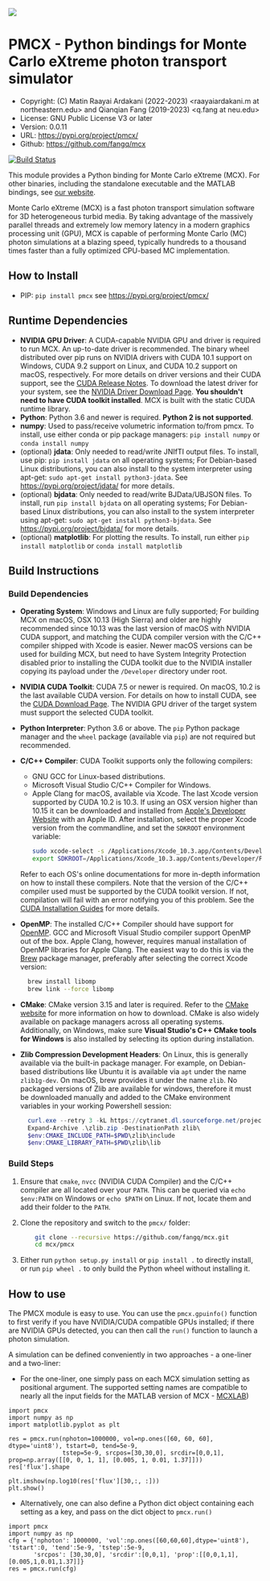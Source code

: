 ![](http://mcx.space/img/mcx18_banner.png)

# PMCX - Python bindings for Monte Carlo eXtreme photon transport simulator

- Copyright: (C) Matin Raayai Ardakani (2022-2023) <raayaiardakani.m at northeastern.edu> 
and Qianqian Fang (2019-2023) <q.fang at neu.edu>
- License: GNU Public License V3 or later
- Version: 0.0.11
- URL: https://pypi.org/project/pmcx/
- Github: https://github.com/fangq/mcx

[![Build Status](https://travis-ci.com/fangq/mcx.svg?branch=master)](https://travis-ci.com/fangq/mcx)

This module provides a Python binding for Monte Carlo eXtreme (MCX).
For other binaries, including the standalone executable and the MATLAB bindings, see [our website](http://mcx.space).

Monte Carlo eXtreme (MCX) is a fast photon transport simulation software for 3D 
heterogeneous turbid media. By taking advantage of the massively parallel 
threads and extremely low memory latency in a modern graphics processing unit 
(GPU), MCX is capable of performing Monte Carlo (MC) photon simulations at a 
blazing speed, typically hundreds to a thousand times faster than a fully 
optimized CPU-based MC implementation.

## How to Install

* PIP: ```pip install pmcx``` see https://pypi.org/project/pmcx/

## Runtime Dependencies
* **NVIDIA GPU Driver**: A CUDA-capable NVIDIA GPU and driver is required to run MCX. An up-to-date driver is recommended.
The binary wheel distributed over pip runs on NVIDIA drivers with CUDA 10.1 support on Windows, CUDA 9.2 support on Linux, and
CUDA 10.2 support on macOS, respectively. For more details on driver versions and their CUDA support, see the 
[CUDA Release Notes](https://docs.nvidia.com/cuda/cuda-toolkit-release-notes/index.html). 
To download the latest driver for your system, see the 
[NVIDIA Driver Download Page](https://www.nvidia.com/download/index.aspx).
**You shouldn't need to have CUDA toolkit installed**. MCX is built with the static CUDA runtime library. 
* **Python**: Python 3.6 and newer is required. **Python 2 is not supported**.
* **numpy**: Used to pass/receive volumetric information to/from pmcx. To install, use either conda or pip 
package managers: `pip install numpy` or `conda install numpy`
* (optional) **jdata**: Only needed to read/write JNIfTI output files. To install, use pip: `pip install jdata` 
on all operating systems; For Debian-based Linux distributions, you can also install to the system interpreter 
using apt-get: `sudo apt-get install python3-jdata`. See https://pypi.org/project/jdata/ for more details. 
* (optional) **bjdata**: Only needed to read/write BJData/UBJSON files. To install, run `pip install bjdata` 
on all operating systems; For Debian-based Linux distributions, you can also install to the system interpreter 
using apt-get: `sudo apt-get install python3-bjdata`. See https://pypi.org/project/bjdata/ for more details. 
* (optional) **matplotlib**: For plotting the results. To install, run either `pip install matplotlib` or
`conda install matplotlib`

## Build Instructions

### Build Dependencies
* **Operating System**: Windows and Linux are fully supported; For building MCX on macOS, OSX 10.13 (High Sierra) and 
older are highly recommended since 10.13 was the last version of macOS with NVIDIA CUDA support, and matching the CUDA 
compiler version with the C/C++ compiler shipped with Xcode is easier. Newer macOS versions can be used for building MCX, 
but need to have System Integrity Protection disabled prior to installing the CUDA toolkit due to the NVIDIA installer copying
its payload under the ```/Developer``` directory under root.
* **NVIDIA CUDA Toolkit**: CUDA 7.5 or newer is required. On macOS, 10.2 is the last available CUDA version.
For details on how to install CUDA, see the [CUDA Download Page](https://developer.nvidia.com/cuda-downloads). 
The NVIDIA GPU driver of the target system must support the selected CUDA toolkit.
* **Python Interpreter**: Python 3.6 or above. The ```pip``` Python package manager and the ```wheel``` package (available
  via ```pip```) are not required but recommended.
* **C/C++ Compiler**: CUDA Toolkit supports only the following compilers:
  * GNU GCC for Linux-based distributions.
  * Microsoft Visual Studio C/C++ Compiler for Windows.
  * Apple Clang for macOS, available via Xcode. The last Xcode version supported by CUDA 10.2 is 10.3. If using an OSX 
  version higher than 10.15 it can be downloaded and installed from [Apple's Developer Website](https://developer.apple.com/download/) 
  with an Apple ID. After installation, select the proper Xcode version from the commandline, and set the ```SDKROOT```
  environment variable:
    ```zsh
    sudo xcode-select -s /Applications/Xcode_10.3.app/Contents/Developer/
    export SDKROOT=/Applications/Xcode_10.3.app/Contents/Developer/Platforms/MacOSX.platform/Developer/SDKs/MacOSX.sdk
    ```
  
  Refer to each OS's online documentations for more in-depth information on how to install these compilers.
  Note that the version of the C/C++ compiler used must be supported by the CUDA toolkit version. If not, compilation
  will fail with an error notifying you of this problem. See the [CUDA Installation Guides](https://developer.nvidia.com/cuda-toolkit-archive)
  for more details.
* **OpenMP**: The installed C/C++ Compiler should have support for [OpenMP](https://www.openmp.org/). 
  GCC and Microsoft Visual Studio compiler support OpenMP out of the box. Apple Clang, however, requires manual 
  installation of OpenMP libraries for Apple Clang. The easiest way to do this is via the [Brew](https://brew.sh/) package
  manager, preferably after selecting the correct Xcode version:
  ```zsh
    brew install libomp
    brew link --force libomp
  ```

* **CMake**: CMake version 3.15 and later is required. Refer to the [CMake website](https://cmake.org/download/) for more information on how to download.
  CMake is also widely available on package managers across all operating systems.
  Additionally, on Windows, make sure **Visual Studio's C++ CMake tools for Windows** is also installed by selecting its option
  during installation.
* **Zlib Compression Development Headers**: On Linux, this is generally available via the built-in package manager. For 
  example, on Debian-based distributions like Ubuntu it is available via ```apt``` under the name ```zlib1g-dev```. On
  macOS, brew provides it under the name ```zlib```. No packaged versions of Zlib are available for windows, therefore it must be
  downloaded manually and added to the CMake environment variables in your working Powershell session:
  ```powershell
    curl.exe --retry 3 -kL https://cytranet.dl.sourceforge.net/project/gnuwin32/zlib/1.2.3/zlib-1.2.3-lib.zip --output zlib.zip
    Expand-Archive .\zlib.zip -DestinationPath zlib\
    $env:CMAKE_INCLUDE_PATH=$PWD\zlib\include
    $env:CMAKE_LIBRARY_PATH=$PWD\zlib\lib
  ```

### Build Steps
1. Ensure that ```cmake```, ```nvcc``` (NVIDIA CUDA Compiler) and the C/C++ compiler are all located over your ```PATH```.
This can be queried via ```echo $env:PATH``` on Windows or ```echo $PATH``` on Linux. If not, locate them and add their folder to the ```PATH```.

2. Clone the repository and switch to the ```pmcx/``` folder:
    ```bash
        git clone --recursive https://github.com/fangq/mcx.git
        cd mcx/pmcx
    ```

3. Either run ```python setup.py install``` or ```pip install .``` to directly install, or run ```pip wheel .``` to only
build the Python wheel without installing it.


## How to use

The PMCX module is easy to use. You can use the `pmcx.gpuinfo()` function to first verify
if you have NVIDIA/CUDA compatible GPUs installed; if there are NVIDIA GPUs detected,
you can then call the `run()` function to launch a photon simulation.

A simulation can be defined conveniently in two approaches - a one-liner and a two-liner:

* For the one-liner, one simply pass on each MCX simulation setting as positional
argument. The supported setting names are compatible to nearly all the input fields
for the MATLAB version of MCX - [MCXLAB](https://github.com/fangq/mcx/blob/master/mcxlab/mcxlab.m))

```python3
import pmcx
import numpy as np
import matplotlib.pyplot as plt

res = pmcx.run(nphoton=1000000, vol=np.ones([60, 60, 60], dtype='uint8'), tstart=0, tend=5e-9, 
               tstep=5e-9, srcpos=[30,30,0], srcdir=[0,0,1], prop=np.array([[0, 0, 1, 1], [0.005, 1, 0.01, 1.37]]))
res['flux'].shape

plt.imshow(np.log10(res['flux'][30,:, :]))
plt.show()
```

* Alternatively, one can also define a Python dict object containing each setting
as a key, and pass on the dict object to `pmcx.run()`

```python3
import pmcx
import numpy as np
cfg = {'nphoton': 1000000, 'vol':np.ones([60,60,60],dtype='uint8'), 'tstart':0, 'tend':5e-9, 'tstep':5e-9,
       'srcpos': [30,30,0], 'srcdir':[0,0,1], 'prop':[[0,0,1,1],[0.005,1,0.01,1.37]]}
res = pmcx.run(cfg)
```

